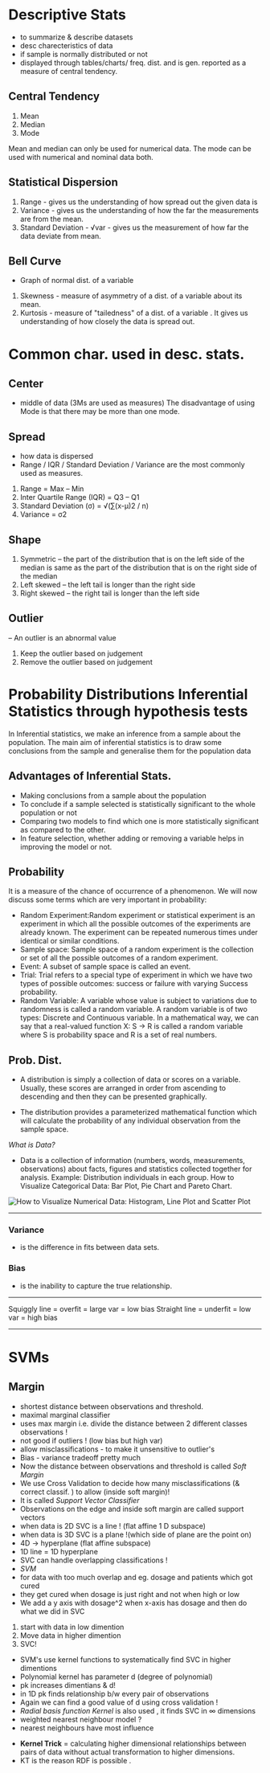 # Descriptive Stats
- to summarize & describe datasets
- desc charecteristics of data
- if sample is normally distributed or not
- displayed through tables/charts/ freq. dist. and is gen. reported as a measure of central tendency.

## Central Tendency
1. Mean
2. Median
3. Mode

Mean and median can only be used for numerical data. 
The mode can be used with numerical and nominal data both.

## Statistical Dispersion
1. Range - gives us the understanding of how spread out the given data is
2. Variance - gives us the understanding of how the far the measurements are from
the mean.
3. Standard Deviation - √var - gives us the measurement of how far the data deviate from mean.

## Bell Curve
- Graph of normal dist. of a variable
1. Skewness - measure of asymmetry of a dist. of a variable about its mean.
2. Kurtosis - measure of "tailedness" of a dist. of a variable . It gives us understanding of how closely the data is spread out.

# Common char. used in desc. stats.
## Center 
- middle of data (3Ms are used as measures)
The disadvantage of using Mode is that there may be more than one mode.

## Spread 
- how data is dispersed 
- Range / IQR / Standard Deviation / Variance are the most commonly used as measures.
1. Range = Max – Min
2. Inter Quartile Range (IQR) = Q3 – Q1
3. Standard Deviation (σ) = √(∑(x-μ)2 / n)
4. Variance = σ2

## Shape
1. Symmetric – the part of the distribution that is on the left side of the median is same as the part of the distribution that is on the right side of the median
2. Left skewed – the left tail is longer than the right side
3. Right skewed – the right tail is longer than the left side

## Outlier 
– An outlier is an abnormal value
1. Keep the outlier based on judgement
2. Remove the outlier based on judgement

# Probability Distributions Inferential Statistics through hypothesis tests

In Inferential statistics, we make an inference from a sample about the population. The main aim of inferential statistics is to draw some conclusions from the sample and generalise them for the population data

## Advantages of Inferential Stats.
- Making conclusions from a sample about the population
- To conclude if a sample selected is statistically significant to the whole
population or not
- Comparing two models to find which one is more statistically significant as compared to the other.
- In feature selection, whether adding or removing a variable helps in improving the model or not.

## Probability
 It is a measure of the chance of occurrence of a phenomenon. We will now discuss some terms which are very important in probability:
* Random Experiment:Random experiment or statistical experiment is an experiment in which all the possible outcomes of the experiments are already known. The experiment can be repeated numerous times under identical or similar conditions.
* Sample space: Sample space of a random experiment is the collection or set of all the possible outcomes of a random experiment.
* Event: A subset of sample space is called an event.
* Trial: Trial refers to a special type of experiment in which we have two types
of possible outcomes: success or failure with varying Success probability.
* Random Variable: A variable whose value is subject to variations due to randomness is called a random variable. A random variable is of two types: Discrete and Continuous variable. In a mathematical way, we can say that a
real-valued function X: S -> R is called a random variable where S is probability space and R is a set of real numbers.

## Prob. Dist.
* A distribution is simply a collection of data or scores on a variable. Usually, these scores are arranged in order from ascending to descending and then they can be presented graphically.

* The distribution provides a parameterized mathematical function which will calculate the probability of any individual observation from the sample space.

*What is Data?*
* Data is a collection of information (numbers, words, measurements, observations) about
 facts, figures and statistics collected together for analysis. Example: Distribution
 individuals in each group. How to Visualize Categorical Data: Bar Plot, Pie Chart and Pareto Chart.

![*How to Visualize Numerical Data: Histogram, Line Plot and Scatter Plot*]()

---
### Variance 
- is the difference in fits between data sets.
### Bias 
- is the inability to capture the true relationship.

---
Squiggly line = overfit = large var = low bias
Straight line = underfit = low var = high bias

---
# SVMs
## Margin 
* shortest distance between observations and threshold.
 * maximal marginal classifier 
  * uses max margin i.e. divide the distance between 2 different classes observations !
  * not good if outliers ! (low bias but high var)
 * allow misclassifications - to make it unsensitive to outlier's
  * Bias - variance tradeoff pretty much
  * Now the distance between observations and threshold is called *Soft Margin*
  * We use Cross Validation to decide how many misclassifications (& correct classif. ) to allow (inside soft margin)!
  * It is called *Support Vector Classifier*
  * Observations on the edge and inside soft margin are called support vectors
  * when data is 2D SVC is a line ! (flat affine 1 D subspace)
  * when data is 3D SVC is a plane !(which side of plane are the point on)
  * 4D -> hyperplane (flat affine subspace)
  * 1D line = 1D hyperplane
  * SVC can handle overlapping classifications !
 * *SVM*
  * for data with too much overlap and eg. dosage and patients which got cured
  * they get cured when dosage is just right and not when high or low
  * We add a y axis with dosage^2 when x-axis has dosage and then do what we did in SVC
  1. start with data in low dimention
  2. Move data in higher dimention
  3. SVC!
  - SVM's use kernel functions to systematically find SVC in higher dimentions
  - Polynomial kernel has parameter d (degree of polynomial)
  - pk increases dimentians & d!
  - in 1D pk finds relationship b/w every pair of observations
  - Again we can find a good value of d using cross validation !
  - *Radial basis function Kernel* is also used , it finds SVC in ∞ dimensions
  - weighted nearest neighbour model ?
   - nearest neighbours have most influence 
  * **Kernel Trick** = calculating higher dimensional relationships between pairs of data without actual transformation to higher dimensions.
  * KT is the reason RDF is possible .
 





